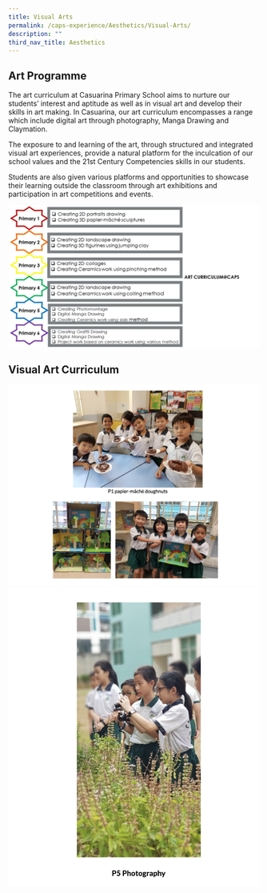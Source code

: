 ```yaml
---
title: Visual Arts
permalink: /caps-experience/Aesthetics/Visual-Arts/
description: ""
third_nav_title: Aesthetics
---
```

Art Programme
-------------

The art curriculum at Casuarina Primary School aims to nurture our students’ interest and aptitude as well as in visual art and develop their skills in art making. In Casuarina, our art curriculum encompasses a range which include digital art through photography, Manga Drawing and Claymation.  

  

The exposure to and learning of the art, through structured and integrated visual art experiences, provide a natural platform for the inculcation of our school values and the 21st Century Competencies skills in our students.

  

Students are also given various platforms and opportunities to showcase their learning outside the classroom through art exhibitions and participation in art competitions and events.

![](/images/art.jpeg)

Visual Art Curriculum
---------------------

![](/images/art2.png)
![](/images/art3.png)